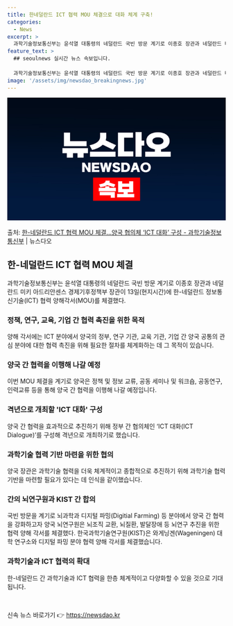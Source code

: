 ```yaml
---
title: 한네덜란드 ICT 협력 MOU 체결으로 대화 체계 구축!
categories:
  - News
excerpt: >
  과학기술정보통신부는 윤석열 대통령의 네덜란드 국빈 방문 계기로 이종호 장관과 네덜란드 미키 아드리안센스 경제…
feature_text: >
  ## seoulnews 실시간 뉴스 속보입니다.

  과학기술정보통신부는 윤석열 대통령의 네덜란드 국빈 방문 계기로 이종호 장관과 네덜란드 미키 아드리안센스 경제…
image: '/assets/img/newsdao_breakingnews.jpg'
---
```


![뉴스다오 속보](/assets/img/newsdao_breakingnews.jpg)

<p>출처: <a href="https://newsdao.kr/2798" rel="dofollow">한-네덜란드 ICT 협력 MOU 체결…양국 협의체 ‘ICT 대화’ 구성 - 과학기술정보통신부</a> | 뉴스다오</p>

<h2 data-ke-size="size26">한-네덜란드 ICT 협력 MOU 체결</h2>
<p data-ke-size="size16">과학기술정보통신부는 윤석열 대통령의 네덜란드 국빈 방문 계기로 이종호 장관과 네덜란드 미키 아드리안센스 경제기후정책부 장관이 13일(현지시간)에 한-네덜란드 정보통신기술(ICT) 협력 양해각서(MOU)를 체결했다.</p>

<h3>정책, 연구, 교육, 기업 간 협력 촉진을 위한 목적</h3>
<p data-ke-size="size16">양해 각서에는 ICT 분야에서 양국의 정부, 연구 기관, 교육 기관, 기업 간 양국 공통의 관심 분야에 대한 협력 촉진을 위해 필요한 절차를 체계화하는 데 그 목적이 있습니다.</p>

<h3>양국 간 협력을 이행해 나갈 예정</h3>
<p data-ke-size="size16">이번 MOU 체결을 계기로 양국은 정책 및 정보 교류, 공동 세미나 및 워크숍, 공동연구, 인력교류 등을 통해 양국 간 협력을 이행해 나갈 예정입니다.</p>

<h3>격년으로 개최할 'ICT 대화' 구성</h3>
<p data-ke-size="size16">양국 간 협력을 효과적으로 추진하기 위해 정부 간 협의체인 ‘ICT 대화(ICT Dialogue)’를 구성해 격년으로 개최하기로 했습니다.</p>

<h3>과학기술 협력 기반 마련을 위한 협의</h3>
<p data-ke-size="size16">양국 장관은 과학기술 협력을 더욱 체계적이고 종합적으로 추진하기 위해 과학기술 협력 기반을 마련할 필요가 있다는 데 인식을 같이했습니다.</p>

<h3>간의 뇌연구원과 KIST 간 합의</h3>
<p data-ke-size="size16">국빈 방문을 계기로 뇌과학과 디지털 파밍(Digitial Farming) 등 분야에서 양국 간 협력을 강화하고자 양국 뇌연구원은 뇌조직 교환, 뇌질환, 발달장애 등 뇌연구 추진을 위한 협력 양해 각서를 체결했다. 한국과학기술연구원(KIST)은 와게닝겐(Wageningen) 대학 연구소와 디지털 파밍 분야 협력 양해 각서를 체결했습니다.</p>

<h3>과학기술과 ICT 협력의 확대</h3>
<p data-ke-size="size16">한-네덜란드 간 과학기술과 ICT 협력을 한층 체계적이고 다양화할 수 있을 것으로 기대됩니다.</p>

<p data-ke-size="size16">&nbsp;</p> 

신속 뉴스 바로가기 👉 <a href="https://newsdao.kr" rel="dofollow">https://newsdao.kr</a>


